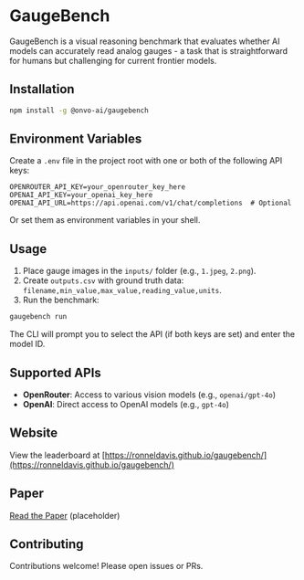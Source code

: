 # GaugeBench

GaugeBench is a visual reasoning benchmark that evaluates whether AI models can accurately read analog gauges - a task that is straightforward for humans but challenging for current frontier models.

## Installation

```bash
npm install -g @onvo-ai/gaugebench
```

## Environment Variables

Create a `.env` file in the project root with one or both of the following API keys:

```env
OPENROUTER_API_KEY=your_openrouter_key_here
OPENAI_API_KEY=your_openai_key_here
OPENAI_API_URL=https://api.openai.com/v1/chat/completions  # Optional
```

Or set them as environment variables in your shell.

## Usage

1. Place gauge images in the `inputs/` folder (e.g., `1.jpeg`, `2.png`).
2. Create `outputs.csv` with ground truth data: `filename,min_value,max_value,reading_value,units`.
3. Run the benchmark:

```bash
gaugebench run
```

The CLI will prompt you to select the API (if both keys are set) and enter the model ID.

## Supported APIs

- **OpenRouter**: Access to various vision models (e.g., `openai/gpt-4o`)
- **OpenAI**: Direct access to OpenAI models (e.g., `gpt-4o`)

## Website

View the leaderboard at [https://ronneldavis.github.io/gaugebench/](https://ronneldavis.github.io/gaugebench/)

## Paper

[Read the Paper](https://gaugebench.ai/GaugeBench.pdf) (placeholder)

## Contributing

Contributions welcome! Please open issues or PRs.

